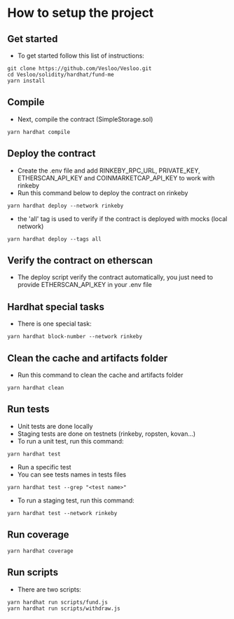 # How to setup the project

## Get started

-   To get started follow this list of instructions:

```shell
git clone https://github.com/Vesloo/Vesloo.git
cd Vesloo/solidity/hardhat/fund-me
yarn install
```

## Compile

-   Next, compile the contract (SimpleStorage.sol)

```shell
yarn hardhat compile
```

## Deploy the contract

-   Create the .env file and add RINKEBY_RPC_URL, PRIVATE_KEY, ETHERSCAN_API_KEY and COINMARKETCAP_API_KEY to work with rinkeby
-   Run this command below to deploy the contract on rinkeby

```shell
yarn hardhat deploy --network rinkeby
```

-   the 'all' tag is used to verify if the contract is deployed with mocks (local network)

```shell
yarn hardhat deploy --tags all
```

## Verify the contract on etherscan

-   The deploy script verify the contract automatically, you just need to provide ETHERSCAN_API_KEY in your .env file

## Hardhat special tasks

-   There is one special task:

```shell
yarn hardhat block-number --network rinkeby
```

## Clean the cache and artifacts folder

-   Run this command to clean the cache and artifacts folder

```shell
yarn hardhat clean
```

## Run tests

-   Unit tests are done locally
-   Staging tests are done on testnets (rinkeby, ropsten, kovan...)
-   To run a unit test, run this command:

```shell
yarn hardhat test
```

-   Run a specific test
-   You can see tests names in tests files

```shell
yarn hardhat test --grep "<test name>"
```

-   To run a staging test, run this command:

```shell
yarn hardhat test --network rinkeby
```

## Run coverage

```shell
yarn hardhat coverage
```

## Run scripts

-   There are two scripts:

```shell
yarn hardhat run scripts/fund.js
yarn hardhat run scripts/withdraw.js
```

